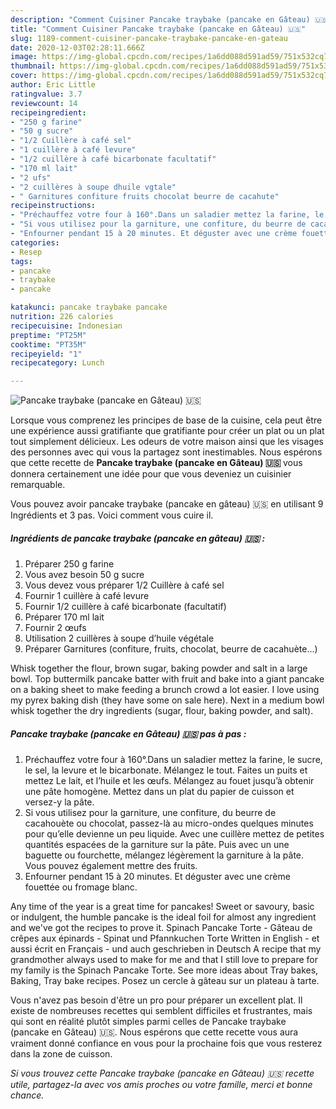```yaml
---
description: "Comment Cuisiner Pancake traybake (pancake en Gâteau) 🇺🇸"
title: "Comment Cuisiner Pancake traybake (pancake en Gâteau) 🇺🇸"
slug: 1189-comment-cuisiner-pancake-traybake-pancake-en-gateau
date: 2020-12-03T02:28:11.666Z
image: https://img-global.cpcdn.com/recipes/1a6dd088d591ad59/751x532cq70/pancake-traybake-pancake-en-gateau-🇺🇸-photo-principale-de-la-recette.jpg
thumbnail: https://img-global.cpcdn.com/recipes/1a6dd088d591ad59/751x532cq70/pancake-traybake-pancake-en-gateau-🇺🇸-photo-principale-de-la-recette.jpg
cover: https://img-global.cpcdn.com/recipes/1a6dd088d591ad59/751x532cq70/pancake-traybake-pancake-en-gateau-🇺🇸-photo-principale-de-la-recette.jpg
author: Eric Little
ratingvalue: 3.7
reviewcount: 14
recipeingredient:
- "250 g farine"
- "50 g sucre"
- "1/2 Cuillère à café sel"
- "1 cuillère à café levure"
- "1/2 cuillère à café bicarbonate facultatif"
- "170 ml lait"
- "2 ufs"
- "2 cuillères à soupe dhuile vgtale"
- " Garnitures confiture fruits chocolat beurre de cacahute"
recipeinstructions:
- "Préchauffez votre four à 160°.Dans un saladier mettez la farine, le sucre, le sel, la levure et le bicarbonate. Mélangez le tout. Faites un puits et mettez Le lait, et l’huile et les œufs. Mélangez au fouet jusqu’à obtenir une pâte homogène. Mettez dans un plat du papier de cuisson et versez-y la pâte."
- "Si vous utilisez pour la garniture, une confiture, du beurre de cacahouète ou chocolat, passez-là au micro-ondes quelques minutes pour qu’elle devienne un peu liquide. Avec une cuillère mettez de petites quantités espacées de la garniture sur la pâte. Puis avec un une baguette ou fourchette, mélangez légèrement la garniture à la pâte. Vous pouvez également mettre des fruits."
- "Enfourner pendant 15 à 20 minutes. Et déguster avec une crème fouettée ou fromage blanc."
categories:
- Resep
tags:
- pancake
- traybake
- pancake

katakunci: pancake traybake pancake 
nutrition: 226 calories
recipecuisine: Indonesian
preptime: "PT25M"
cooktime: "PT35M"
recipeyield: "1"
recipecategory: Lunch

---
```



![Pancake traybake (pancake en Gâteau) 🇺🇸](https://img-global.cpcdn.com/recipes/1a6dd088d591ad59/751x532cq70/pancake-traybake-pancake-en-gateau-🇺🇸-photo-principale-de-la-recette.jpg)

Lorsque vous comprenez les principes de base de la cuisine, cela peut être une expérience aussi gratifiante que gratifiante pour créer un plat ou un plat tout simplement délicieux. Les odeurs de votre maison ainsi que les visages des personnes avec qui vous la partagez sont inestimables. Nous espérons que cette recette de <strong> Pancake traybake (pancake en Gâteau) 🇺🇸 </strong> vous donnera certainement une idée pour que vous deveniez un cuisinier remarquable.

<!--inarticleads1-->

Vous pouvez avoir pancake traybake (pancake en gâteau) 🇺🇸 en utilisant 9 Ingrédients et 3 pas. Voici comment vous cuire il.

##### Ingrédients de pancake traybake (pancake en gâteau) 🇺🇸 :

1. Préparer 250 g farine
1. Vous avez besoin 50 g sucre
1. Vous devez vous préparer 1/2 Cuillère à café sel
1. Fournir 1 cuillère à café levure
1. Fournir 1/2 cuillère à café bicarbonate (facultatif)
1. Préparer 170 ml lait
1. Fournir 2 œufs
1. Utilisation 2 cuillères à soupe d’huile végétale
1. Préparer  Garnitures (confiture, fruits, chocolat, beurre de cacahuète...)


Whisk together the flour, brown sugar, baking powder and salt in a large bowl. Top buttermilk pancake batter with fruit and bake into a giant pancake on a baking sheet to make feeding a brunch crowd a lot easier. I love using my pyrex baking dish (they have some on sale here). Next in a medium bowl whisk together the dry ingredients (sugar, flour, baking powder, and salt). 

<!--inarticleads2-->

##### Pancake traybake (pancake en Gâteau) 🇺🇸 pas à pas :

1. Préchauffez votre four à 160°.Dans un saladier mettez la farine, le sucre, le sel, la levure et le bicarbonate. Mélangez le tout. Faites un puits et mettez Le lait, et l’huile et les œufs. Mélangez au fouet jusqu’à obtenir une pâte homogène. Mettez dans un plat du papier de cuisson et versez-y la pâte.
1. Si vous utilisez pour la garniture, une confiture, du beurre de cacahouète ou chocolat, passez-là au micro-ondes quelques minutes pour qu’elle devienne un peu liquide. Avec une cuillère mettez de petites quantités espacées de la garniture sur la pâte. Puis avec un une baguette ou fourchette, mélangez légèrement la garniture à la pâte. Vous pouvez également mettre des fruits.
1. Enfourner pendant 15 à 20 minutes. Et déguster avec une crème fouettée ou fromage blanc.


Any time of the year is a great time for pancakes! Sweet or savoury, basic or indulgent, the humble pancake is the ideal foil for almost any ingredient and we&#39;ve got the recipes to prove it. Spinach Pancake Torte - Gâteau de crêpes aux épinards - Spinat und Pfannkuchen Torte Written in English - et aussi écrit en Français - und auch geschrieben in Deutsch A recipe that my grandmother always used to make for me and that I still love to prepare for my family is the Spinach Pancake Torte. See more ideas about Tray bakes, Baking, Tray bake recipes. Posez un cercle à gâteau sur un plateau à tarte. 

<!--inarticleads1-->

<p>
Vous n'avez pas besoin d'être un pro pour préparer un excellent plat. Il existe de nombreuses recettes qui semblent difficiles et frustrantes, mais qui sont en réalité plutôt simples parmi celles de Pancake traybake (pancake en Gâteau) 🇺🇸. Nous espérons que cette recette vous aura vraiment donné confiance en vous pour la prochaine fois que vous resterez dans la zone de cuisson.
</p>

<p>
<i>Si vous trouvez cette Pancake traybake (pancake en Gâteau) 🇺🇸 recette utile, partagez-la avec vos amis proches ou votre famille, merci et bonne chance.</i>
</p>
